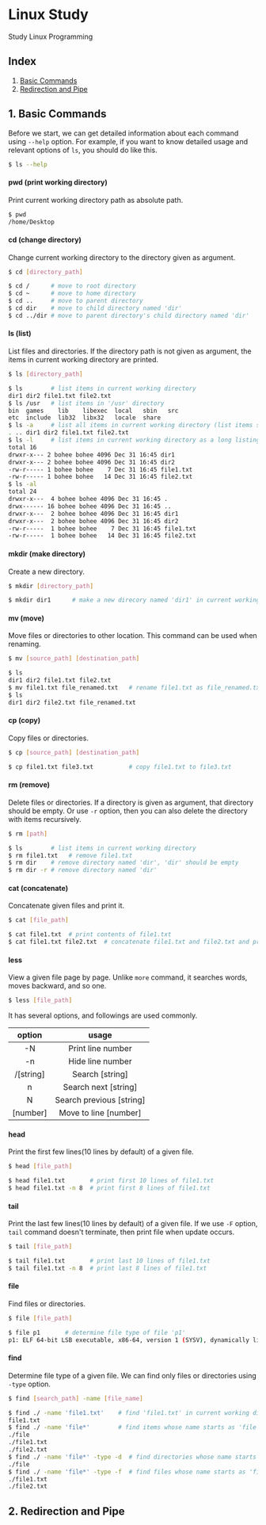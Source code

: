 # Linux Study
Study Linux Programming

## Index
1. [Basic Commands](#basic-commands)
2. [Redirection and Pipe](#redirection-and-pipe)

<a name="basic-commands" />

## 1. Basic Commands
Before we start, we can get detailed information about each command using ```--help``` option.
For example, if you want to know detailed usage and relevant options of ```ls```, you should do like this.
```bash
$ ls --help
```

#### pwd (print working directory)
Print current working directory path as absolute path.
```bash
$ pwd
/home/Desktop
```

#### cd (change directory)
Change current working directory to the directory given as argument.
```bash
$ cd [directory_path]

$ cd /      # move to root directory
$ cd ~      # move to home directory
$ cd ..     # move to parent directory
$ cd dir    # move to child directory named 'dir'
$ cd ../dir # move to parent directory's child directory named 'dir'
```

#### ls (list)
List files and directories. 
If the directory path is not given as argument, the items in current working directory are printed.
```bash
$ ls [directory_path]

$ ls        # list items in current working directory
dir1 dir2 file1.txt file2.txt
$ ls /usr   # list items in '/usr' directory
bin  games    lib    libexec  local   sbin   src
etc  include  lib32  libx32   locale  share
$ ls -a     # list all items in current working directory (list items starting with .)
. .. dir1 dir2 file1.txt file2.txt
$ ls -l     # list items in current working directory as a long listing format
total 16
drwxr-x--- 2 bohee bohee 4096 Dec 31 16:45 dir1
drwxr-x--- 2 bohee bohee 4096 Dec 31 16:45 dir2
-rw-r----- 1 bohee bohee    7 Dec 31 16:45 file1.txt
-rw-r----- 1 bohee bohee   14 Dec 31 16:45 file2.txt
$ ls -al
total 24
drwxr-x---  4 bohee bohee 4096 Dec 31 16:45 .
drwx------ 16 bohee bohee 4096 Dec 31 16:45 ..
drwxr-x---  2 bohee bohee 4096 Dec 31 16:45 dir1
drwxr-x---  2 bohee bohee 4096 Dec 31 16:45 dir2
-rw-r-----  1 bohee bohee    7 Dec 31 16:45 file1.txt
-rw-r-----  1 bohee bohee   14 Dec 31 16:45 file2.txt
```

#### mkdir (make directory)
Create a new directory.
```bash
$ mkdir [directory_path]

$ mkdir dir1      # make a new direcory named 'dir1' in current working directory
```

#### mv (move)
Move files or directories to other location.
This command can be used when renaming. 
```bash
$ mv [source_path] [destination_path]

$ ls
dir1 dir2 file1.txt file2.txt
$ mv file1.txt file_renamed.txt   # rename file1.txt as file_renamed.txt
$ ls
dir1 dir2 file2.txt file_renamed.txt
```

#### cp (copy)
Copy files or directories.
```bash
$ cp [source_path] [destination_path]

$ cp file1.txt file3.txt          # copy file1.txt to file3.txt
```

#### rm (remove)
Delete files or directories. 
If a directory is given as argument, that directory should be empty.
Or use ```-r``` option, then you can also delete the directory with items recursively.
```bash
$ rm [path]

$ ls        # list items in current working directory
$ rm file1.txt   # remove file1.txt
$ rm dir    # remove directory named 'dir', 'dir' should be empty 
$ rm dir -r # remove directory named 'dir'
```

#### cat (concatenate)
Concatenate given files and print it.
```bash
$ cat [file_path]

$ cat file1.txt  # print contents of file1.txt
$ cat file1.txt file2.txt  # concatenate file1.txt and file2.txt and print it
```

#### less
View a given file page by page. 
Unlike ```more``` command, it searches words, moves backward, and so one.
```bash
$ less [file_path]
```
It has several options, and followings are used commonly. 

option | usage
:---: | :---:
-N | Print line number
-n | Hide line number
/[string] | Search [string]
n | Search next [string]
N | Search previous [string]
[number] | Move to line [number]

#### head
Print the first few lines(10 lines by default) of a given file. 
```bash
$ head [file_path]

$ head file1.txt       # print first 10 lines of file1.txt
$ head file1.txt -n 8  # print first 8 lines of file1.txt
```

#### tail
Print the last few lines(10 lines by default) of a given file. 
If we use ```-F``` option, ```tail``` command doesn't terminate, then print file when update occurs.
```bash
$ tail [file_path]

$ tail file1.txt       # print last 10 lines of file1.txt
$ tail file1.txt -n 8  # print last 8 lines of file1.txt
```

#### file
Find files or directories. 
```bash
$ file [file_path]

$ file p1       # determine file type of file 'p1'
p1: ELF 64-bit LSB executable, x86-64, version 1 (SYSV), dynamically linked, interpreter /lib64/ld-linux-x86-64.so.2, for GNU/Linux 2.6.32, BuildID[sha1]=ad3eaeb130976a8de203103960aab263eff9c243, not stripped
```

#### find
Determine file type of a given file.
We can find only files or directories using ```-type``` option.
```bash
$ find [search_path] -name [file_name]

$ find ./ -name 'file1.txt'    # find 'file1.txt' in current working directory
file1.txt
$ find ./ -name 'file*'        # find items whose name starts as 'file' in current working directory
./file
./file1.txt
./file2.txt
$ find ./ -name 'file*' -type -d  # find directories whose name starts as 'file' in current working directory
./file
$ find ./ -name 'file*' -type -f  # find files whose name starts as 'file' in current working directory
./file1.txt
./file2.txt
```

<a name="redirection-and-pipe" />

## 2. Redirection and Pipe
